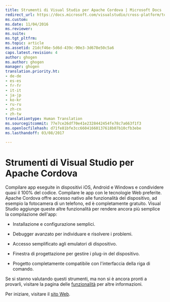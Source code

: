 ```yaml
---
title: Strumenti di Visual Studio per Apache Cordova | Microsoft Docs
redirect_url: https://docs.microsoft.com/visualstudio/cross-platform/tools-for-cordova/
ms.custom: 
ms.date: 11/04/2016
ms.reviewer: 
ms.suite: 
ms.tgt_pltfrm: 
ms.topic: article
ms.assetid: 21dcf46e-5d6d-439c-90e3-3d678e50c5a6
caps.latest.revision: 4
author: ghogen
ms.author: ghogen
manager: ghogen
translation.priority.ht:
- de-de
- es-es
- fr-fr
- it-it
- ja-jp
- ko-kr
- ru-ru
- zh-cn
- zh-tw
translationtype: Human Translation
ms.sourcegitcommit: 77e7ce26df70e41e2328442454fe78c7a663f1f3
ms.openlocfilehash: d71fe81bfe3cc66041660137618b07b10cfb3ebe
ms.lasthandoff: 03/08/2017

---
```

# <a name="visual-studio-tools-for-apache-cordova"></a>Strumenti di Visual Studio per Apache Cordova
Compilare app eseguite in dispositivi iOS, Android e Windows e condividere quasi il 100% del codice. Compilare le app con le tecnologie Web preferite. Apache Cordova offre accesso nativo alle funzionalità del dispositivo, ad esempio la fotocamera di un telefono, ed è completamente gratuito. Visual Studio aggiunge queste altre funzionalità per rendere ancora più semplice la compilazione dell'app:  
  
-   Installazione e configurazione semplici.  
  
-   Debugger avanzato per individuare e risolvere i problemi.  
  
-   Accesso semplificato agli emulatori di dispositivo.  
  
-   Finestra di progettazione per gestire i plug-in del dispositivo.  
  
-   Progetto completamente compatibile con l'interfaccia della riga di comando.  
  
 Se si stanno valutando questi strumenti, ma non si è ancora pronti a provarli, visitare la pagina delle [funzionalità](https://www.visualstudio.com/explore/cordova-vs) per altre informazioni.  
  
 Per iniziare, visitare il [sito Web](http://taco.visualstudio.com/en-us/docs/get-started-vs-tools-apache-cordova/).
